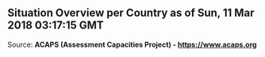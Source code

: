 ## Situation Overview per Country as of Sun, 11 Mar 2018 03:17:15 GMT

Source: **ACAPS (Assessment Capacities Project) - https://www.acaps.org**